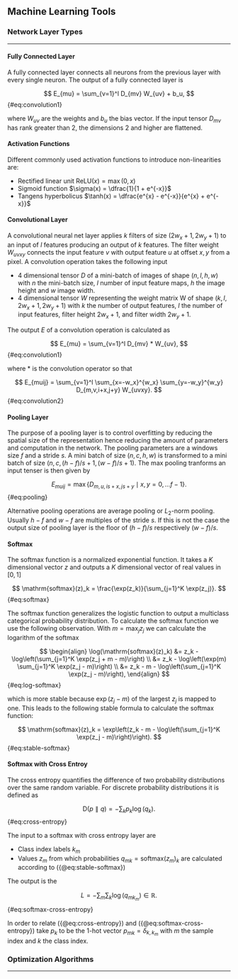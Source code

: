 ## Machine Learning Tools

### Network Layer Types
***

#### Fully Connected Layer

A fully connected layer connects all neurons from the previous layer with every single neuron. The output of a fully connected layer is 

$$
	E_{mu} = \sum_{v=1}^l D_{mv} W_{uv} + b_u,
$$ {#eq:convolution1}

where $W_{uv}$ are the weights and $b_u$ the bias vector. If the input tensor $D_{mv}$ has rank greater than 2, the dimensions 2 and higher are flattened. 

#### Activation Functions

Different commonly used activation functions to introduce non-linearities are:

 - Rectified linear unit $\mathrm{ReLU}(x) = \max(0, x)$
 - Sigmoid function $\sigma(x) = \dfrac{1}{1 + e^{-x}}$
 - Tangens hyperbolicus $\tanh(x) = \dfrac{e^{x} - e^{-x}}{e^{x} + e^{-x}}$

#### Convolutional Layer

A convolutional neural net layer applies $k$ filters of size $(2w_x+1, 2w_y+1)$ to an input of $l$ features producing an output of $k$ features. The filter weight $W_{uvxy}$ connects the input feature $v$ with output feature $u$ at offset $x, y$ from a pixel. A convolution operation takes the following input

 - 4 dimensional tensor $D$ of a mini-batch of images of shape $(n, l, h, w)$ with $n$ the mini-batch size, $l$ number of input feature maps, $h$ the image height and $w$ image width.
 - 4 dimensional tensor $W$ representing the weight matrix W of shape $(k, l, 2w_x+1, 2w_y+1)$ with $k$ the number of output features, $l$ the number of input features, filter height $2w_x+1$, and filter width $2w_y+1$.

The output $E$ of a convolution operation is calculated as

$$
	E_{mu} = \sum_{v=1}^l D_{mv} * W_{uv},
$$ {#eq:convolution1}

where $*$ is the convolution operator so that

$$
	E_{muij} = \sum_{v=1}^l \sum_{x=-w_x}^{w_x} \sum_{y=-w_y}^{w_y} D_{m,v,i+x,j+y} W_{uvxy}.
$$ {#eq:convolution2}

#### Pooling Layer

The purpose of a pooling layer is to control overfitting by reducing the spatial size of the representation hence reducing the amount of parameters and computation in the network. The pooling parameters are a windows size $f$ and a stride $s$. A mini batch of size $(n, c, h, w)$ is transformed to a mini batch of size $(n, c, (h - f)/s + 1, (w - f)/s + 1)$. The max pooling tranforms an input tenser is then given by

$$
	E_{muij} = \max \{ D_{m,u,is + x, js + y} \mid x,y = 0, \ldots f-1 \}.
$$ {#eq:pooling}

Alternative pooling operations are average pooling or $L_2$-norm pooling. Usually $h - f$ and $w - f$ are multiples of the stride $s$. If this is not the case the output size of pooling layer is the floor of $(h - f)/s$ respectively $(w - f)/s$.

#### Softmax

The softmax function is a normalized exponential function. It takes a $K$ dimensional vector $z$ and outputs a $K$ dimensional vector of real values in $[0,1]$ 

$$
\mathrm{softmax}(z)_k = \frac{\exp(z_k)}{\sum_{j=1}^K \exp(z_j)}.
$$ {#eq:softmax}

The softmax function generalizes the logistic function to output a multiclass categorical probability distribution.
To calculate the softmax function we use the following observation. With $m = \max_j z_j$ we can calculate the 
logarithm of the softmax  

$$
\begin{align}
	\log(\mathrm{softmax}(z)_k) &= z_k - \log\left(\sum_{j=1}^K \exp(z_j + m - m)\right) \\
		&= z_k - \log\left(\exp(m) \sum_{j=1}^K \exp(z_j - m)\right) \\
		&= z_k - m - \log\left(\sum_{j=1}^K \exp(z_j - m)\right),
\end{align}
$$ {#eq:log-softmax}

which is more stable because $\exp(z_j - m)$ of the largest $z_j$ is mapped to one. This leads to the following stable formula to 
calculate the softmax function:

$$
	\mathrm{softmax}(z)_k = \exp\left(z_k - m - \log\left(\sum_{j=1}^K \exp(z_j - m)\right)\right).
$$ {#eq:stable-softmax}

#### Softmax with Cross Entroy

The cross entropy quantifies the difference of two probability distributions over the same random variable. For discrete probability distributions it is defined as

$$
	\mathrm{D}(p \parallel q) = - \sum_k p_k \log(q_k).
$$ {#eq:cross-entropy}

The input to a softmax with cross entropy layer are

- Class index labels $k_m$  
- Values $z_m$ from which probabilities $q_{mk} = \mathrm{softmax}(z_m)_k$ are calculated according to ({@eq:stable-softmax})

The output is the

$$
	L = - \sum_m \sum_k \log(q_{m k_m}) \in \mathbb{R}.
$$ {#eq:softmax-cross-entropy}

In order to relate ({@eq:cross-entropy}) and ({@eq:softmax-cross-entropy}) take $p_k$ to be the 1-hot vector $p_{mk} = \delta_{k,k_m}$ with $m$ the sample index and $k$ the class index.

### Optimization Algorithms
***











